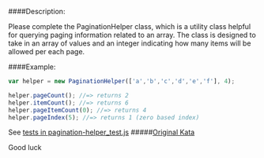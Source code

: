 ####Description:

Please complete the PaginationHelper class, which is a utility class helpful for querying paging information related to an array.
The class is designed to take in an array of values and an integer indicating how many items will be allowed per each page.

####Example:

```js
var helper = new PaginationHelper(['a','b','c','d','e','f'], 4);

helper.pageCount(); //=> returns 2
helper.itemCount(); //=> returns 6
helper.pageItemCount(0); //=> returns 4
helper.pageIndex(5); //=> returns 1 (zero based index)
```

See [tests in pagination-helper_test.js](https://github.com/ivanStraltsou/code-wars/blob/master/katas/pagination-helper/pagination-helper_test.js)
#####[Original Kata](http://www.codewars.com/kata/paginationhelper)

Good luck
